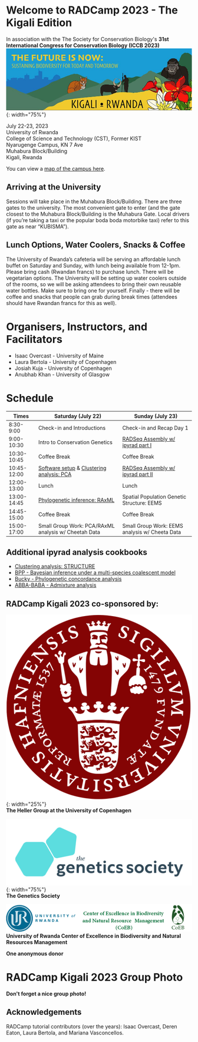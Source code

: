 # Welcome to RADCamp 2023 - The Kigali Edition

In association with the The Society for Conservation Biology's **31st
International Congress for Conservation Biology (ICCB 2023)**  
![ICCB 2023](images/ICCB2023-logo.jpg){: width="75%"}  

July 22-23, 2023  
University of Rwanda  
College of Science and Technology (CST), Former KIST  
Nyarugenge Campus, KN 7 Ave  
Muhabura Block/Building  
Kigali, Rwanda

You can view a [map of the campus here](https://cst.ur.ac.rw/IMG/pdf/ur_nyarugenge_campus_map_eighth_version_.pdf). 

## Arriving at the University
Sessions will take place in the Muhabura Block/Building. There are three gates
to the university. The most convenient gate to enter (and the gate closest to
the Muhabura Block/Building is the Muhabura Gate. Local drivers (if you’re
taking a taxi or the popular boda boda motorbike taxi) refer to this gate as near
“KUBISMA”). 

## Lunch Options,  Water Coolers, Snacks & Coffee
The University of Rwanda’s cafeteria will be serving an affordable lunch buffet
on Saturday and Sunday, with lunch being available from 12-1pm. Please bring
cash (Rwandan francs) to purchase lunch. There will be vegetarian options. The
University will be setting up water coolers outside of the rooms, so we will be
asking attendees to bring their own reusable water bottles. Make sure to bring
one for yourself. Finally - there will be coffee and snacks that people can grab
during break times (attendees should have Rwandan francs for this as well).

# Organisers, Instructors, and Facilitators

  - Isaac Overcast - University of Maine
  - Laura Bertola - University of Copenhagen
  - Josiah Kuja - University of Copenhagen
  - Anubhab Khan - University of Glasgow

# Schedule

Times       | Saturday (July 22) | Sunday (July 23) |
-----       | ------------------ | ---------------- | 
8:30-9:00   | Check-in and Introductions | Check-in and Recap Day 1 |
9:00-10:30  | Intro to Conservation Genetics | [RADSeq Assembly w/ ipyrad part I](02_ipyrad_partI_CLI.md) |
10:30-10:45 | Coffee Break | Coffee Break |
10:45-12:00 | [Software setup](setup.md) & [Clustering analysis: PCA](04_PCA_API.md) | [RADSeq Assembly w/ ipyrad part II](03_ipyrad_partII_CLI.md)  |
12:00-13:00 | Lunch | Lunch |
13:00-14:45 | [Phylogenetic inference: RAxML](06_RAxML_API.md) | Spatial Population Genetic Structure: EEMS |
14:45-15:00 | Coffee Break | Coffee Break |
15:00-17:00 | Small Group Work: PCA/RAxML analysis w/ Cheetah Data | Small Group Work: EEMS analysis w/ Cheeta Data |

## Additional ipyrad analysis cookbooks

* [Clustering analysis: STRUCTURE](05_STRUCTURE_API.md)
* [BPP - Bayesian inference under a multi-species coalescent model](https://nbviewer.jupyter.org/github/dereneaton/ipyrad/blob/master/tests/cookbook-bpp-species-delimitation.ipynb)
* [Bucky - Phylogenetic concordance analysis](https://nbviewer.jupyter.org/github/dereneaton/ipyrad/blob/master/tests/cookbook-bucky.ipynb)
* [ABBA-BABA - Admixture analysis](https://nbviewer.jupyter.org/github/dereneaton/ipyrad/blob/master/tests/cookbook-abba-baba.ipynb)

## RADCamp Kigali 2023 co-sponsored by:

![The Heller Group @ University of Copenhagen](images/KU-logo.png){: width="25%"}  
**The Heller Group at the University of Copenhagen**

![The Genetics Society](images/GeneticsSociety.png){: width="75%"}  
**The Genetics Society**

![University of Rwanda Center of Excellence in Biodiversity and Natural Resources Management](images/URwanda-CoEB.png)  
**University of Rwanda Center of Excellence in Biodiversity and Natural Resources Management**

**One anonymous donor**

# RADCamp Kigali 2023 Group Photo

**Don't forget a nice group photo!**

## Acknowledgements
RADCamp tutorial contributors (over the years): Isaac Overcast, Deren Eaton,
Laura Bertola, and Mariana Vasconcellos.
